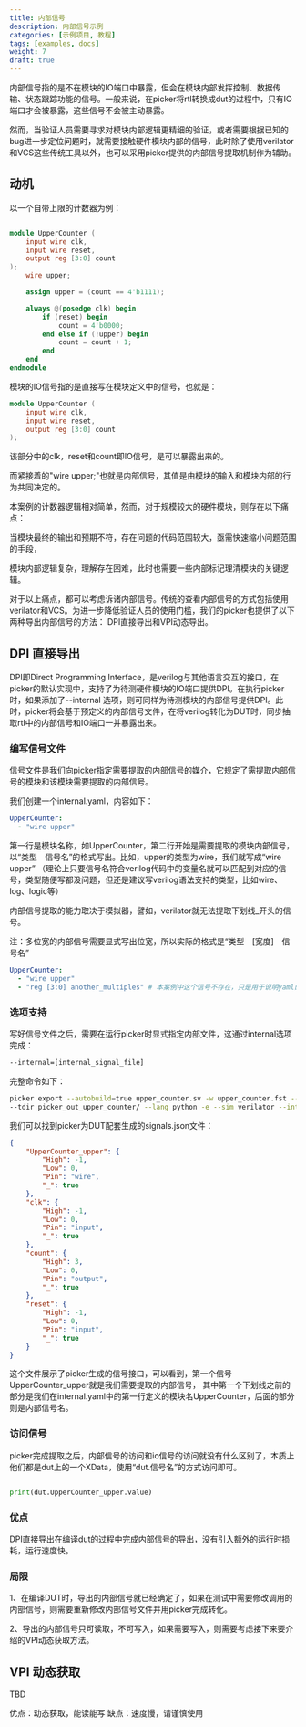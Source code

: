 ```yaml
---
title: 内部信号
description: 内部信号示例
categories: [示例项目, 教程] 
tags: [examples, docs]
weight: 7
draft: true
---
```


内部信号指的是不在模块的IO端口中暴露，但会在模块内部发挥控制、数据传输、状态跟踪功能的信号。一般来说，在picker将rtl转换成dut的过程中，只有IO端口才会被暴露，这些信号不会被主动暴露。

然而，当验证人员需要寻求对模块内部逻辑更精细的验证，或者需要根据已知的bug进一步定位问题时，就需要接触硬件模块内部的信号，此时除了使用verilator和VCS这些传统工具以外，也可以采用picker提供的内部信号提取机制作为辅助。 

## 动机

以一个自带上限的计数器为例：

```verilog

module UpperCounter (
    input wire clk,           
    input wire reset,         
    output reg [3:0] count   
);
    wire upper;

    assign upper = (count == 4'b1111);

    always @(posedge clk) begin
        if (reset) begin
            count = 4'b0000;
        end else if (!upper) begin
            count = count + 1;
        end
    end
endmodule

```

模块的IO信号指的是直接写在模块定义中的信号，也就是：

```verilog
module UpperCounter (
    input wire clk,           
    input wire reset,         
    output reg [3:0] count   
);
```

该部分中的clk，reset和count即IO信号，是可以暴露出来的。

而紧接着的"wire upper;"也就是内部信号，其值是由模块的输入和模块内部的行为共同决定的。

本案例的计数器逻辑相对简单，然而，对于规模较大的硬件模块，则存在以下痛点：

当模块最终的输出和预期不符，存在问题的代码范围较大，亟需快速缩小问题范围的手段，

模块内部逻辑复杂，理解存在困难，此时也需要一些内部标记理清模块的关键逻辑。

对于以上痛点，都可以考虑诉诸内部信号。传统的查看内部信号的方式包括使用verilator和VCS。为进一步降低验证人员的使用门槛，我们的picker也提供了以下两种导出内部信号的方法：
DPI直接导出和VPI动态导出。

## DPI 直接导出

DPI即Direct Programming Interface，是verilog与其他语言交互的接口，在picker的默认实现中，支持了为待测硬件模块的IO端口提供DPI。在执行picker时，如果添加了\-\-internal
选项，则可同样为待测模块的内部信号提供DPI。此时，picker将会基于预定义的内部信号文件，在将verilog转化为DUT时，同步抽取rtl中的内部信号和IO端口一并暴露出来。

### 编写信号文件

信号文件是我们向picker指定需要提取的内部信号的媒介，它规定了需提取内部信号的模块和该模块需要提取的内部信号。

我们创建一个internal\.yaml，内容如下：

```yaml
UpperCounter:
  - "wire upper"
```

第一行是模块名称，如UpperCounter，第二行开始是需要提取的模块内部信号，以“类型&emsp;信号名”的格式写出。比如，upper的类型为wire，我们就写成“wire&emsp;upper”
（理论上只要信号名符合verilog代码中的变量名就可以匹配到对应的信号，类型随便写都没问题，但还是建议写verilog语法支持的类型，比如wire、log、logic等）

内部信号提取的能力取决于模拟器，譬如，verilator就无法提取下划线\_开头的信号。

注：多位宽的内部信号需要显式写出位宽，所以实际的格式是“类型&emsp;\[宽度\]&emsp;信号名”

```yaml
UpperCounter:
  - "wire upper"
  - "reg [3:0] another_multiples" # 本案例中这个信号不存在，只是用于说明yaml的格式
```

### 选项支持

写好信号文件之后，需要在运行picker时显式指定内部文件，这通过internal选项完成：

```bash
--internal=[internal_signal_file]
```

完整命令如下：

```bash
picker export --autobuild=true upper_counter.sv -w upper_counter.fst --sname UpperCounter \
--tdir picker_out_upper_counter/ --lang python -e --sim verilator --internal=internal.yaml

```

我们可以找到picker为DUT配套生成的signals.json文件：

```json
{
    "UpperCounter_upper": {
        "High": -1,
        "Low": 0,
        "Pin": "wire",
        "_": true
    },
    "clk": {
        "High": -1,
        "Low": 0,
        "Pin": "input",
        "_": true
    },
    "count": {
        "High": 3,
        "Low": 0,
        "Pin": "output",
        "_": true
    },
    "reset": {
        "High": -1,
        "Low": 0,
        "Pin": "input",
        "_": true
    }
}
```

这个文件展示了picker生成的信号接口，可以看到，第一个信号UpperCounter\_upper就是我们需要提取的内部信号，
其中第一个下划线之前的部分是我们在internal\.yaml中的第一行定义的模块名UpperCounter，后面的部分则是内部信号名。

### 访问信号

picker完成提取之后，内部信号的访问和io信号的访问就没有什么区别了，本质上他们都是dut上的一个XData，使用“dut\.信号名”的方式访问即可。

```python

print(dut.UpperCounter_upper.value)

```

### 优点

DPI直接导出在编译dut的过程中完成内部信号的导出，没有引入额外的运行时损耗，运行速度快。

### 局限

1、在编译DUT时，导出的内部信号就已经确定了，如果在测试中需要修改调用的内部信号，则需要重新修改内部信号文件并用picker完成转化。

2、导出的内部信号只可读取，不可写入，如果需要写入，则需要考虑接下来要介绍的VPI动态获取方法。

## VPI 动态获取

TBD

优点：动态获取，能读能写
缺点：速度慢，请谨慎使用

